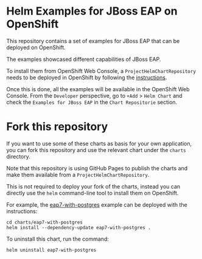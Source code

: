 # Helm Examples for JBoss EAP on OpenShift

This repository contains a set of examples for JBoss EAP that can be deployed on OpenShift.

The examples showcased different capabilities of JBoss EAP.

To install them from OpenShift Web Console, a `ProjectHelmChartRepository` needs to be deployed in OpenShift by following the [instructions](https://jboss-eap-up-and-running.github.io/helm-charts/).

Once this is done, all the examples will be available in the OpenShift Web Console.
From the `Developer` perspective, go to `+Add` > `Helm Chart` and check the `Examples for JBoss EAP` in the `Chart Repositorie` section.

# Fork this repository

If you want to use some of these charts as basis for your own application, you can fork this repository and use the relevant chart under the `charts` directory.

Note that this repository is using GitHub Pages to publish the charts and make them available from a `ProjectHelmChartRepository`.

This is not required to deploy your fork of the charts, instead you can directly use the `helm` command-line tool to install them on OpenShift.

For example, the [eap7-with-postgres](./charts/eap7-with-postgres) example can be deployed with the instructions:

```
cd charts/eap7-with-postgres
helm install --dependency-update eap7-with-postgres .
```

To uninstall this chart, run the command:

```
helm uninstall eap7-with-postgres
```
